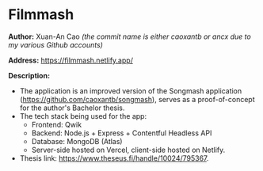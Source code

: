 # Filmmash

**Author:** Xuan-An Cao *(the commit name is either caoxantb or ancx due to my various Github accounts)*

**Address:** https://filmmash.netlify.app/

**Description:**
- The application is an improved version of the Songmash application (https://github.com/caoxantb/songmash), serves as a proof-of-concept for the author's Bachelor thesis.
- The tech stack being used for the app:
  - Frontend: Qwik 
  - Backend: Node.js + Express + Contentful Headless API
  - Database: MongoDB (Atlas)
  - Server-side hosted on Vercel, client-side hosted on Netlify.
- Thesis link: https://www.theseus.fi/handle/10024/795367.
